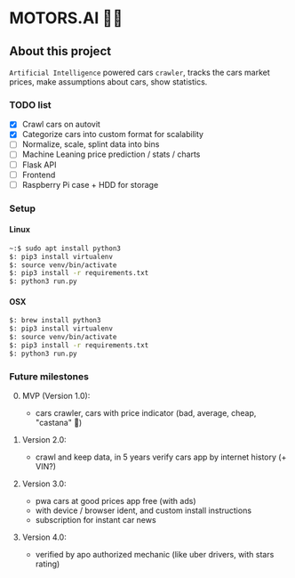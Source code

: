 # MOTORS.AI 🧠🚙

## About this project

`Artificial Intelligence` powered cars `crawler`, tracks the cars market prices, make assumptions about cars, show statistics.

### TODO list

-   [x] Crawl cars on autovit
-   [x] Categorize cars into custom format for scalability
-   [ ] Normalize, scale, splint data into bins
-   [ ] Machine Leaning price prediction / stats / charts
-   [ ] Flask API
-   [ ] Frontend
-   [ ] Raspberry Pi case + HDD for storage

### Setup

#### Linux

```zsh
~:$ sudo apt install python3
$: pip3 install virtualenv
$: source venv/bin/activate
$: pip3 install -r requirements.txt
$: python3 run.py
```

#### OSX

```zsh
$: brew install python3
$: pip3 install virtualenv
$: source venv/bin/activate
$: pip3 install -r requirements.txt
$: python3 run.py
```

### Future milestones

0. MVP (Version 1.0):

    - cars crawler, cars with price indicator (bad, average, cheap, "castana" 🌰)

1. Version 2.0:

    - crawl and keep data, in 5 years verify cars app by internet history (+ VIN?)

2. Version 3.0:

    - pwa cars at good prices app free (with ads)
    - with device / browser ident, and custom install instructions
    - subscription for instant car news

3. Version 4.0:
    - verified by apo authorized mechanic (like uber drivers, with stars rating)
